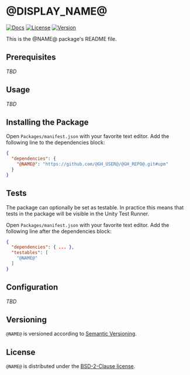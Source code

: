 # @DISPLAY_NAME@

[![Docs](https://img.shields.io/github/workflow/status/@GH_USER@/@GH_REPO@/Docs?label=Docs)](https://@GH_USER@.github.io/@GH_REPO@/)
[![License](https://img.shields.io/github/license/@GH_USER@/@GH_REPO@?label=License)](LICENSE.md)
[![Version](https://img.shields.io/github/v/tag/@GH_USER@/@GH_REPO@?label=Version&logo=semver&sort=semver)](CHANGELOG.md)

This is the @NAME@ package's README file.

## Prerequisites

*TBD*

## Usage

*TBD*

## Installing the Package

Open `Packages/manifest.json` with your favorite text editor.
Add the following line to the dependencies block:

```json
{
  "dependencies": {
    "@NAME@": "https://github.com/@GH_USER@/@GH_REPO@.git#upm"
  }
}
```

## Tests

The package can optionally be set as testable.
In practice this means that tests in the package will be visible in the Unity Test Runner.

Open `Packages/manifest.json` with your favorite text editor.
Add the following line after the dependencies block:

```json
{
  "dependencies": { ... },
  "testables": [
    "@NAME@"
  ]
}
```

## Configuration

*TBD*

## Versioning

`@NAME@` is versioned according to [Semantic Versioning](https://semver.org/).

## License

`@NAME@` is distributed under the [BSD-2-Clause license](LICENSE.txt).
